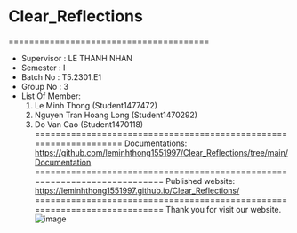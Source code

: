 # Clear_Reflections
=======================================
+ Supervisor		: LE THANH NHAN
+ Semester		: I	
+ Batch No		: T5.2301.E1
+ Group No		: 3
+ List Of Member:
	1. Le Minh Thong  	(Student1477472)
	2. Nguyen Tran Hoang Long	(Student1470292)
	3. Do Van Cao 	(Student1470118)	
==================================================================
Documentations: https://github.com/leminhthong1551997/Clear_Reflections/tree/main/Documentation
==========================================================================
Published website: https://leminhthong1551997.github.io/Clear_Reflections/
==========================================================================
Thank you for visit our website.
![image](https://github.com/leminhthong1551997/Clear_Reflections/assets/116416757/046e82ae-f55d-4815-9004-4cf0d06378bf)
